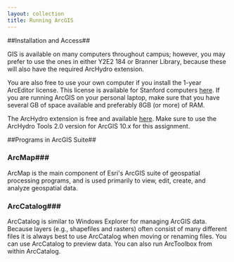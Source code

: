 ```yaml
---
layout: collection
title: Running ArcGIS
---
```


##Installation and Access##

GIS is available on many computers throughout campus; however, you may prefer to use the ones in either Y2E2 184 or Branner Library, because these will also have the required ArcHydro extension.  

You are also free to use your own computer if you install the 1-year ArcEditor license. This license is available for Stanford computers [here](https://lib.stanford.edu/stanford-geospatial-center/arcgis-102-software-download). If you are running ArcGIS on your personal laptop, make sure that you have several GB of space available and preferably 8GB (or more) of RAM.

The ArcHydro extension is free and available [here](https://geonet.esri.com/message/402547#402547). Make sure to use the ArcHydro Tools 2.0 version for ArcGIS 10.x for this assignment.

##Programs in ArcGIS Suite##

### ArcMap###

ArcMap is the main component of Esri's ArcGIS suite of geospatial processing programs, and is used primarily to view, edit, create, and analyze geospatial data.

### ArcCatalog###

ArcCatalog is similar to Windows Explorer for managing ArcGIS data.  Because layers (e.g., shapefiles and rasters) often consist of many different files it is always best to use ArcCatalog when moving or renaming files.  You can use ArcCatalog to preview data.  You can also run ArcToolbox from within ArcCatalog. 




